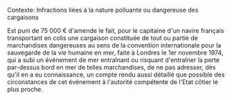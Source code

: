 Contexte: Infractions liées à la nature polluante ou dangereuse des cargaisons

Est puni de 75 000 € d'amende le fait, pour le capitaine d'un navire français transportant en colis une cargaison constituée de tout ou partie de marchandises dangereuses au sens de la convention internationale pour la sauvegarde de la vie humaine en mer, faite à Londres le 1er novembre 1974, qui a subi un événement de mer entraînant ou risquant d'entraîner la perte par-dessus bord en mer de telles marchandises, de ne pas adresser, dès qu'il en a eu connaissance, un compte rendu aussi détaillé que possible des circonstances de cet événement à l'autorité compétente de l'Etat côtier le plus proche.